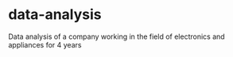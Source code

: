 # data-analysis
Data analysis of a company working in the field of electronics and appliances for 4 years

